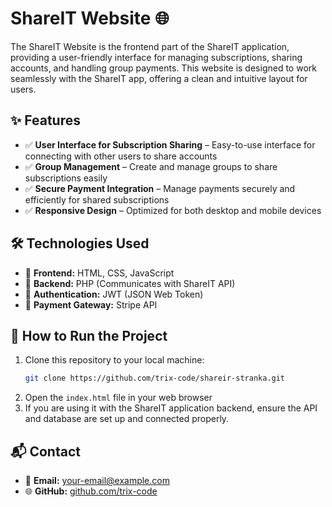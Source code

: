 # ShareIT Website 🌐

The ShareIT Website is the frontend part of the ShareIT application, providing a user-friendly interface for managing subscriptions, sharing accounts, and handling group payments. This website is designed to work seamlessly with the ShareIT app, offering a clean and intuitive layout for users.

## ✨ Features
- ✅ **User Interface for Subscription Sharing** – Easy-to-use interface for connecting with other users to share accounts
- ✅ **Group Management** – Create and manage groups to share subscriptions easily
- ✅ **Secure Payment Integration** – Manage payments securely and efficiently for shared subscriptions
- ✅ **Responsive Design** – Optimized for both desktop and mobile devices

## 🛠️ Technologies Used
- 🔹 **Frontend:** HTML, CSS, JavaScript
- 🔹 **Backend:** PHP (Communicates with ShareIT API)
- 🔹 **Authentication:** JWT (JSON Web Token)
- 🔹 **Payment Gateway:** Stripe API

## 🚀 How to Run the Project
1. Clone this repository to your local machine:
    ```bash
    git clone https://github.com/trix-code/shareir-stranka.git
    ```
2. Open the `index.html` file in your web browser
3. If you are using it with the ShareIT application backend, ensure the API and database are set up and connected properly.

## 📬 Contact
- 📧 **Email:** your-email@example.com
- 🌐 **GitHub:** [github.com/trix-code](https://github.com/trix-code)
